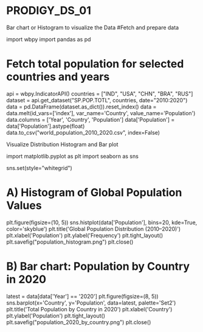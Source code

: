 # PRODIGY_DS_01
Bar chart or Histogram to visualize the Data 
#Fetch and prepare data 

import wbpy
import pandas as pd

# Fetch total population for selected countries and years
api = wbpy.IndicatorAPI()
countries = ["IND", "USA", "CHN", "BRA", "RUS"]
dataset = api.get_dataset("SP.POP.TOTL", countries, date="2010:2020")
data = pd.DataFrame(dataset.as_dict()).reset_index()
data = data.melt(id_vars=['index'], var_name='Country', value_name='Population')
data.columns = ['Year', 'Country', 'Population']
data['Population'] = data['Population'].astype(float)
data.to_csv("world_population_2010_2020.csv", index=False)

Visualize Distribution Histogram and Bar plot

import matplotlib.pyplot as plt
import seaborn as sns

sns.set(style="whitegrid")

# A) Histogram of Global Population Values
plt.figure(figsize=(10, 5))
sns.histplot(data['Population'], bins=20, kde=True, color='skyblue')
plt.title('Global Population Distribution (2010–2020)')
plt.xlabel('Population')
plt.ylabel('Frequency')
plt.tight_layout()
plt.savefig("population_histogram.png")
plt.close()

# B) Bar chart: Population by Country in 2020
latest = data[data['Year'] == '2020']
plt.figure(figsize=(8, 5))
sns.barplot(x='Country', y='Population', data=latest, palette='Set2')
plt.title('Total Population by Country in 2020')
plt.xlabel('Country')
plt.ylabel('Population')
plt.tight_layout()
plt.savefig("population_2020_by_country.png")
plt.close()
